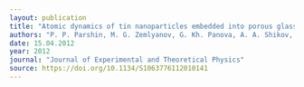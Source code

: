 ```yaml
---
layout: publication
title: "Atomic dynamics of tin nanoparticles embedded into porous glass"
authors: "P. P. Parshin, M. G. Zemlyanov, G. Kh. Panova, A. A. Shikov, Yu. A. Kumzerov, A. A. Naberezhnov, I. Sergueev, W. Crichton, A. I. Chumakov & R. Rffer"
date: 15.04.2012
year: 2012
journal: "Journal of Experimental and Theoretical Physics"
source: https://doi.org/10.1134/S1063776112010141
---
```

